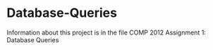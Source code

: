 # Database-Queries

Information about this project is in the file COMP 2012 Assignment 1: Database Queries
